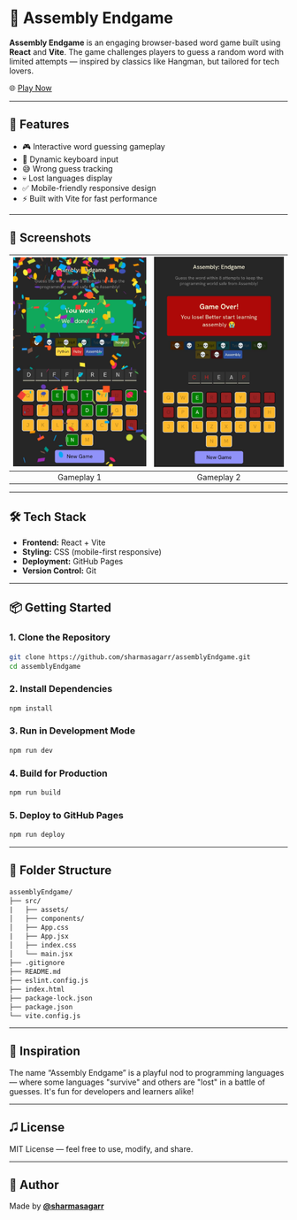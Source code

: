 # 🧠 Assembly Endgame

**Assembly Endgame** is an engaging browser-based word game built using **React** and **Vite**. The game challenges players to guess a random word with limited attempts — inspired by classics like Hangman, but tailored for tech lovers.

🌐 [Play Now](https://sharmasagarr.github.io/assemblyEndgame)

---

## 🚀 Features

- 🎮 Interactive word guessing gameplay
- 🧹 Dynamic keyboard input
- 😅 Wrong guess tracking
- 💀 Lost languages display
- ✅ Mobile-friendly responsive design
- ⚡ Built with Vite for fast performance

---

## 📸 Screenshots

| ![Gameplay 1](./src/assets/Image-1.jpg) | ![Gameplay 2](./src/assets/Image-2.jpg) |
|:--------------------------------------:|:--------------------------------------:|
| Gameplay 1                           | Gameplay 2                           |

---

## 🛠️ Tech Stack

- **Frontend:** React + Vite
- **Styling:** CSS (mobile-first responsive)
- **Deployment:** GitHub Pages
- **Version Control:** Git

---

## 📦 Getting Started

### 1. Clone the Repository

```bash
git clone https://github.com/sharmasagarr/assemblyEndgame.git
cd assemblyEndgame
```

### 2. Install Dependencies

```bash
npm install
```

### 3. Run in Development Mode

```bash
npm run dev
```

### 4. Build for Production

```bash
npm run build
```

### 5. Deploy to GitHub Pages

```bash
npm run deploy
```

---

## 📁 Folder Structure

```
assemblyEndgame/
├── src/
|   ├── assets/
│   ├── components/
│   ├── App.css
|   ├── App.jsx
│   ├── index.css
│   └── main.jsx
├── .gitignore
├── README.md
├── eslint.config.js
├── index.html
├── package-lock.json
├── package.json
└── vite.config.js
```

---

## 🧠 Inspiration

The name “Assembly Endgame” is a playful nod to programming languages — where some languages "survive" and others are "lost" in a battle of guesses. It's fun for developers and learners alike!

---

## 🎜️ License

MIT License — feel free to use, modify, and share.

---

## 🙌 Author

Made by [**@sharmasagarr**](https://github.com/sharmasagarr)

